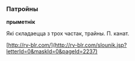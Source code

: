 ### Патройны
**прыметнік**

Які складаецца з трох частак, трайны. П. канат.

<a rel="author">[http://rv-blr.com/](http://rv-blr.com/slounik.jsp?letterId=0&maskId=0&pageId=2237)</a>
